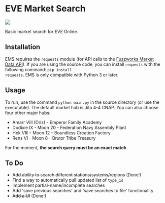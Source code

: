 # EVE Market Search
![](https://i.imgur.com/aqnoXwy.gif)  
  
Basic market search for EVE Online.
## Installation
EMS requires the <code>requests</code> module (for API calls to the [Fuzzworks Market Data API](https://market.fuzzwork.co.uk/api/)). If you are using the source code, you can install <code>requests</code> with the following command: <code>pip install requests</code>. EMS is only compatible with Python 3 or later.  
## Usage
To run, use the command <code>python main.py</code> in the source directory (or use the executable).
The default market hub is Jita 4-4 CNAP. You can also choose four other major hubs:
* Amarr VIII (Oris) - Emperor Family Academy
* Dodixie IX - Moon 20 - Federation Navy Assembly Plant
* Hek VIII - Moon 12 - Boundless Creation Factory
* Rens VI - Moon 8 - Brutor Tribe Treasury  
  
For the moment, <strong>the search query must be an exact match</strong>.  
## To Do
* ~~Add ability to search different stations/systems/regions~~ (Done!)
* Find a way to automatically pull updated list of <code>type_id</code>
* Implement partial-name/incomplete searches
* Add 'save previous searches' and 'save searches to file' functionality 
* ~~Add a UI~~ (Done!)
